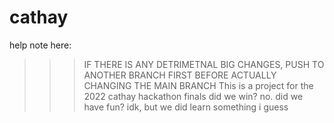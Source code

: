 # cathay
help
note here:
>>> IF THERE IS ANY DETRIMETNAL BIG CHANGES, PUSH TO ANOTHER BRANCH FIRST BEFORE ACTUALLY CHANGING THE MAIN BRANCH
This is a project for the 2022 cathay hackathon finals
did we win? no. did we have fun? idk, but we did learn something i guess
